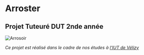 # Arroster
## Projet Tuteuré DUT 2nde année

 ![Arrosoir](https://images-na.ssl-images-amazon.com/images/I/612HOAyhc7L._SL1200_.jpg)


_Ce projet est réalisé dans le cadre de nos études à [l'IUT de Vélizy](http://www.iut-velizy.uvsq.fr/)_

